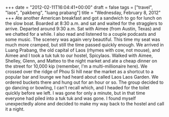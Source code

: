 +++
date = "2012-02-11T16:04:41+00:00"
draft = false
tags = ["travel", "laos", "pakbeng", "luang prabang"]
title = "Wednesday, February 8, 2012"
+++
Ate another American breakfast and got a sandwich to go for lunch on the slow boat. Boarded at 8:30 a.m. and sat and waited for the stragglers to arrive. Departed around 9:30 a.m. Sat with Aimee (from Austin, Texas) and we chatted for a while. I also read and listened to a couple podcasts and some music. The scenery was again very beautiful. This time my seat was much more cramped, but still the time passed quickly enough. We arrived in Luang Prabang, the old capital of Laos (rhymes with cow, not mouse), and Aimee and I took a tuk tuk to our hostel, Spicylaos. Walked with Aimee, Shelley, Glenn, and Matteo to the night market and ate a cheap dinner on the street for 10,000 kip (remember, I'm a multi-millionaire here). We crossed over the ridge of Phou Si hill near the market as a shortcut to a popular bar and lounge we had heard about called Laos Laos Garden. We ordered buckets there and hung out for an hour or so. The group decided to go dancing or bowling, I can't recall which, and I headed for the toilet quickly before we left. I was gone for only a minute, but in that time everyone had piled into a tuk tuk and was gone. I found myself unexpectedly alone and decided to make my way back to the hostel and call it a night.
